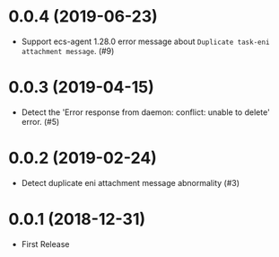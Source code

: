 0.0.4 (2019-06-23)
==================

* Support ecs-agent 1.28.0 error message about `Duplicate task-eni attachment message`. (#9)

0.0.3 (2019-04-15)
==================

* Detect the 'Error response from daemon: conflict: unable to delete' error. (#5)

0.0.2 (2019-02-24)
==================

* Detect duplicate eni attachment message abnormality (#3)

0.0.1 (2018-12-31)
==================

* First Release
